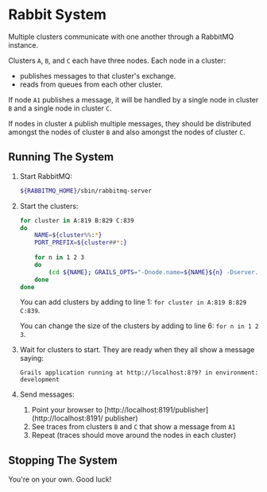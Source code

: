 # Rabbit System

Multiple clusters communicate with one another through a RabbitMQ instance.

Clusters `A`, `B`, and `C` each have three nodes.  Each node in a cluster:

- publishes messages to that cluster's exchange.
- reads from queues from each other cluster.

If node `A1` publishes a message, it will be handled by a single node in cluster `B` and a single node in cluster `C`.

If nodes in cluster `A` publish multiple messages, they should be distributed amongst the nodes of cluster `B` and also amongst the nodes of cluster `C`.

## Running The System

1. Start RabbitMQ:

   ``` bash
   ${RABBITMQ_HOME}/sbin/rabbitmq-server
   ```

1. Start the clusters:

   ``` bash
   for cluster in A:819 B:829 C:839
   do
       NAME=${cluster%%:*}
       PORT_PREFIX=${cluster##*:}
  
       for n in 1 2 3
       do
           (cd ${NAME}; GRAILS_OPTS="-Dnode.name=${NAME}${n} -Dserver.port=${PORT_PREFIX}${n}" ./gradlew bootRun) &
       done
   done
   ```

   You can add clusters by adding to line 1: `for cluster in A:819 B:829 C:839`.

   You can change the size of the clusters by adding to line 6: `for n in 1 2 3`.

1. Wait for clusters to start.  They are ready when they all show a message saying:

   ```
   Grails application running at http://localhost:8?9? in environment: development
   ```

1. Send messages:

    1. Point your browser to [http://localhost:8191/publisher](http://localhost:8191/    publisher)
    1. See traces from clusters `B` and `C` that show a message from `A1`
    1. Repeat (traces should move around the nodes in each cluster)

## Stopping The System

You're on your own.  Good luck!
